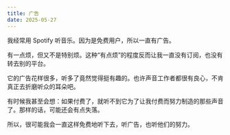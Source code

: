 ```yaml
---
title: 广告
date: 2025-05-27
---
```

我经常用 Spotify 听音乐。因为是免费用户，所以一直有广告。

有一点烦，但又不是特别烦。这种“有点烦”的程度反而让我一直没有订阅，也没有转去别的平台。

它的广告花样很多，听多了竟然觉得挺有趣的。也许声音工作者都很有良心，不肯真正去折磨听众的耳朵吧。

有时候我甚至会想：如果付费了，就听不到它为了让我付费而努力制造的那些声音了。那样的话，可能还会有点失落。

所以，很可能我会一直这样免费地听下去，听广告，也听他们的努力。
